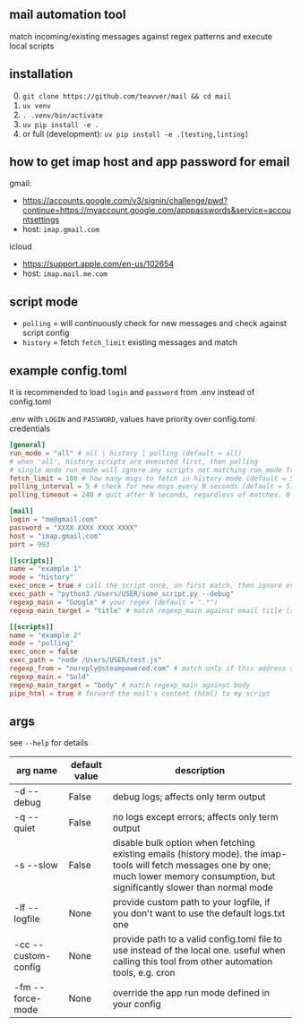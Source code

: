 ## mail automation tool

match incoming/existing messages against regex patterns and execute local scripts

## installation

0. `git clone https://github.com/teavver/mail && cd mail`
1. `uv venv`
2. `. .venv/bin/activate`
3. `uv pip install -e .`
4. or full (development): `uv pip install -e .[testing,linting]`

## how to get imap host and app password for email

gmail:
- https://accounts.google.com/v3/signin/challenge/pwd?continue=https://myaccount.google.com/apppasswords&service=accountsettings
- host: `imap.gmail.com`

icloud
- https://support.apple.com/en-us/102654
- host: `imap.mail.me.com`

## script mode

- `polling` = will continuously check for new messages and check against script config
- `history` = fetch `fetch_limit` existing messages and match

## example config.toml

it is recommended to load `login` and `password` from .env instead of config.toml

.env with `LOGIN` and `PASSWORD`, values have priority over config.toml credentials

```toml
[general]
run_mode = "all" # all | history | polling (default = all)
# when 'all', history scripts are executed first, then polling
# single mode run_mode will ignore any scripts not matching run_mode from config
fetch_limit = 100 # how many msgs to fetch in history mode (default = 50)
polling_interval = 5 # check for new msgs every N seconds (default = 5)
polling_timeout = 240 # quit after N seconds, regardless of matches. 0 for no timeout (default = 0)

[mail]
login = "me@gmail.com"
password = "XXXX XXXX XXXX XXXX"
host = "imap.gmail.com"
port = 993

[[scripts]]
name = "example 1"
mode = "history"
exec_once = true # call the script once, on first match, then ignore every next match (persistent)
exec_path = "python3 /Users/USER/some_script.py --debug"
regexp_main = "Google" # your regex (default = ".*")
regexp_main_target = "title" # match regexp_main against email title (subject) (default = title)

[[scripts]]
name = "example 2"
mode = "polling"
exec_once = false
exec_path = "node /Users/USER/test.js"
regexp_from = "noreply@steampowered.com" # match only if this address sent the message
regexp_main = "Sold"
regexp_main_target = "body" # match regexp_main against body
pipe_html = true # forward the mail's content (html) to my script
```

## args

see `--help` for details

| arg name            | default value | description                                                                                                                                                                               |
|---------------------|---------------|-------------------------------------------------------------------------------------------------------------------------------------------------------------------------------------------|
| -d --debug          | False         | debug logs; affects only term output                                                                                                                                                                  |
| -q --quiet          | False         | no logs except errors; affects only term output                                                                                                                                                                  |
| -s --slow           | False         | disable bulk option when fetching existing emails (history mode). the imap-tools will fetch messages one by one; much lower memory consumption, but significantly slower than normal mode |
| -lf --logfile       | None          | provide custom path to your logfile, if you don't want to use the default logs.txt one                                                                                                    |
| -cc --custom-config | None          | provide path to a valid config.toml file to use instead of the local one. useful when calling this tool from other automation tools, e.g. cron                                            |
| -fm --force-mode    | None          | override the app run mode defined in your config                                                                                                                                          |